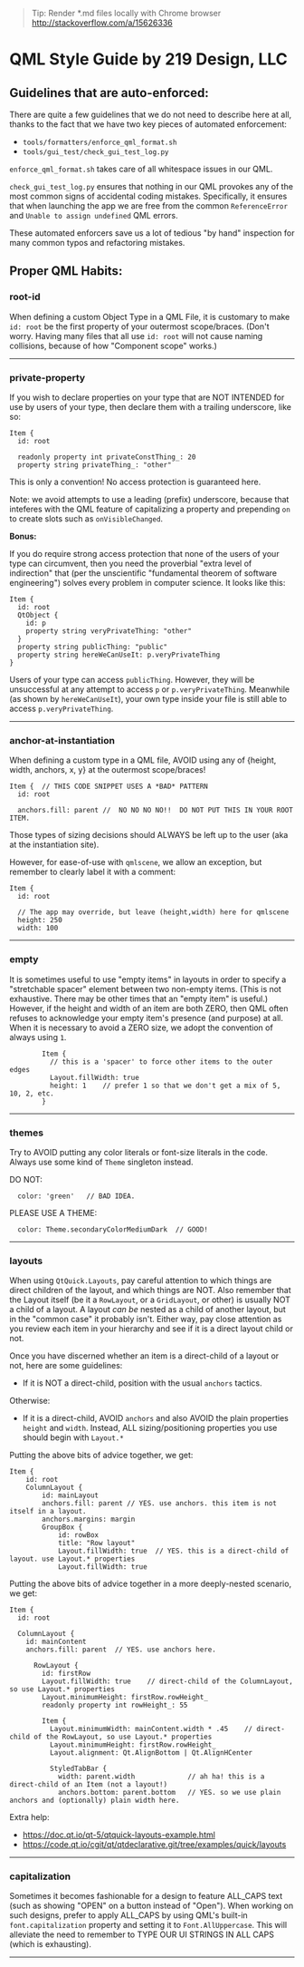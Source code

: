 > Tip: Render *.md files locally with Chrome browser http://stackoverflow.com/a/15626336

# QML Style Guide by 219 Design, LLC

Guidelines that are auto-enforced:
----------------------------------

There are quite a few guidelines that we do not need to describe here at all,
thanks to the fact that we have two key pieces of automated enforcement:

 - `tools/formatters/enforce_qml_format.sh`
 - `tools/gui_test/check_gui_test_log.py`

`enforce_qml_format.sh` takes care of all whitespace issues in our QML.

`check_gui_test_log.py` ensures that nothing in our QML provokes any of the most
common signs of accidental coding mistakes. Specifically, it ensures that when
launching the app we are free from the common `ReferenceError` and `Unable to
assign undefined` QML errors.

These automated enforcers save us a lot of tedious "by hand" inspection for many
common typos and refactoring mistakes.

Proper QML Habits:
------------------

### root-id ###

When defining a custom Object Type in a QML File, it is customary to make `id:
root` be the first property of your outermost scope/braces. (Don't worry. Having
many files that all use `id: root` will not cause naming collisions, because of
how "Component scope" works.)

--------------------------------------------------------------------------------
### private-property ###

If you wish to declare properties on your type that are NOT INTENDED for use by
users of your type, then declare them with a trailing underscore, like so:

```
Item {
  id: root

  readonly property int privateConstThing_: 20
  property string privateThing_: "other"
```

This is only a convention! No access protection is guaranteed here.

Note: we avoid attempts to use a leading (prefix) underscore, because that
inteferes with the QML feature of capitalizing a property and prepending `on` to
create slots such as `onVisibleChanged`.

**Bonus:**

If you do require strong access protection that none of the users of your type
can circumvent, then you need the proverbial "extra level of indirection" that
(per the unscientific "fundamental theorem of software engineering") solves
every problem in computer science.  It looks like this:

```
Item {
  id: root
  QtObject {
    id: p
    property string veryPrivateThing: "other"
  }
  property string publicThing: "public"
  property string hereWeCanUseIt: p.veryPrivateThing
}
```

Users of your type can access `publicThing`. However, they will be unsuccessful
at any attempt to access `p` or `p.veryPrivateThing`.  Meanwhile (as shown by
`hereWeCanUseIt`), your own type inside your file is still able to access
`p.veryPrivateThing`.

--------------------------------------------------------------------------------
### anchor-at-instantiation ###

When defining a custom type in a QML file, AVOID using any of {height,
width, anchors, x, y} at the outermost scope/braces!

```
Item {  // THIS CODE SNIPPET USES A *BAD* PATTERN
  id: root

  anchors.fill: parent //  NO NO NO NO!!  DO NOT PUT THIS IN YOUR ROOT ITEM.
```

Those types of sizing decisions should ALWAYS be left up to the user (aka at the
instantiation site).

However, for ease-of-use with `qmlscene`, we allow an exception, but remember to
clearly label it with a comment:

```
Item {
  id: root

  // The app may override, but leave (height,width) here for qmlscene
  height: 250
  width: 100
```

--------------------------------------------------------------------------------
### empty ###

It is sometimes useful to use "empty items" in layouts in order to specify a
"stretchable spacer" element between two non-empty items. (This is not
exhaustive. There may be other times that an "empty item" is useful.) However,
if the height and width of an item are both ZERO, then QML often refuses to
acknowledge your empty item's presence (and purpose) at all. When it is
necessary to avoid a ZERO size, we adopt the convention of always using `1`.

```
        Item {
          // this is a 'spacer' to force other items to the outer edges
          Layout.fillWidth: true
          height: 1    // prefer 1 so that we don't get a mix of 5, 10, 2, etc.
        }
```

--------------------------------------------------------------------------------
### themes ###

Try to AVOID putting any color literals or font-size literals in the
code. Always use some kind of `Theme` singleton instead.

DO NOT:
```
  color: 'green'   // BAD IDEA.
```

PLEASE USE A THEME:
```
  color: Theme.secondaryColorMediumDark  // GOOD!
```

--------------------------------------------------------------------------------
### layouts ###

When using `QtQuick.Layouts`, pay careful attention to which things are direct
children of the layout, and which things are NOT. Also remember that the Layout
itself (be it a `RowLayout`, or a `GridLayout`, or other) is usually NOT a child
of a layout. A layout *can be* nested as a child of another layout, but in the
"common case" it probably isn't. Either way, pay close attention as you review
each item in your hierarchy and see if it is a direct layout child or not.

Once you have discerned whether an item is a direct-child of a layout or not,
here are some guidelines:

 - If it is NOT a direct-child, position with the usual `anchors` tactics.

Otherwise:

 - If it is a direct-child, AVOID `anchors` and also AVOID the plain properties
   `height` and `width`. Instead, ALL sizing/positioning properties you use
   should begin with `Layout.*`

Putting the above bits of advice together, we get:

```
Item {
    id: root
    ColumnLayout {
        id: mainLayout
        anchors.fill: parent // YES. use anchors. this item is not itself in a layout.
        anchors.margins: margin
        GroupBox {
            id: rowBox
            title: "Row layout"
            Layout.fillWidth: true  // YES. this is a direct-child of layout. use Layout.* properties
            Layout.fillWidth: true

```

Putting the above bits of advice together in a more deeply-nested scenario, we
get:

```
Item {
  id: root

  ColumnLayout {
    id: mainContent
    anchors.fill: parent  // YES. use anchors here.

      RowLayout {
        id: firstRow
        Layout.fillWidth: true    // direct-child of the ColumnLayout, so use Layout.* properties
        Layout.minimumHeight: firstRow.rowHeight_
        readonly property int rowHeight_: 55

        Item {
          Layout.minimumWidth: mainContent.width * .45    // direct-child of the RowLayout, so use Layout.* properties
          Layout.minimumHeight: firstRow.rowHeight_
          Layout.alignment: Qt.AlignBottom | Qt.AlignHCenter

          StyledTabBar {
            width: parent.width             // ah ha! this is a direct-child of an Item (not a layout!)
            anchors.bottom: parent.bottom   // YES. so we use plain anchors and (optionally) plain width here.
```

Extra help:

 - https://doc.qt.io/qt-5/qtquick-layouts-example.html
 - https://code.qt.io/cgit/qt/qtdeclarative.git/tree/examples/quick/layouts

--------------------------------------------------------------------------------
### capitalization ###

Sometimes it becomes fashionable for a design to feature ALL_CAPS text (such as
showing "OPEN" on a button instead of "Open"). When working on such designs,
prefer to apply ALL_CAPS by using QML's built-in `font.capitalization` property
and setting it to `Font.AllUppercase`. This will alleviate the need to remember
to TYPE OUR UI STRINGS IN ALL CAPS (which is exhausting).

--------------------------------------------------------------------------------
